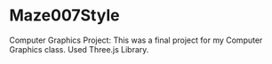 # Maze007Style
Computer Graphics Project:
This was a final project for my Computer Graphics class. 
Used Three.js Library.
